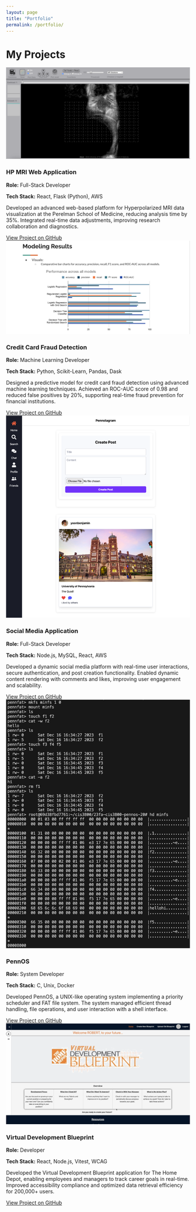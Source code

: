 ```yaml
---
layout: page
title: "Portfolio"
permalink: /portfolio/
---
```


# My Projects

<div class="project-grid">
  
  <div class="project-card">
    <img src="/assets/images/hp-mri.png" alt="HP MRI Web Application" class="project-image">
    <h3>HP MRI Web Application</h3>
    <p><strong>Role:</strong> Full-Stack Developer</p>
    <p><strong>Tech Stack:</strong> React, Flask (Python), AWS</p>
    <p>Developed an advanced web-based platform for Hyperpolarized MRI data visualization at the Perelman School of Medicine, reducing analysis time by 35%. Integrated real-time data adjustments, improving research collaboration and diagnostics.</p>
    <a href="https://github.com/yoonbenjamin/hp-mri-web-application-yoonbenjamin" class="button">View Project on GitHub</a>
  </div>
  
  <div class="project-card">
    <img src="/assets/images/credit-fraud.png" alt="Credit Card Fraud Detection" class="project-image">
    <h3>Credit Card Fraud Detection</h3>
    <p><strong>Role:</strong> Machine Learning Developer</p>
    <p><strong>Tech Stack:</strong> Python, Scikit-Learn, Pandas, Dask</p>
    <p>Designed a predictive model for credit card fraud detection using advanced machine learning techniques. Achieved an ROC-AUC score of 0.98 and reduced false positives by 20%, supporting real-time fraud prevention for financial institutions.</p>
    <a href="https://github.com/yoonbenjamin/credit-card-fraud-prediction-model" class="button">View Project on GitHub</a>
  </div>

  <div class="project-card">
    <img src="/assets/images/social-media-app.png" alt="Social Media Application" class="project-image">
    <h3>Social Media Application</h3>
    <p><strong>Role:</strong> Full-Stack Developer</p>
    <p><strong>Tech Stack:</strong> Node.js, MySQL, React, AWS</p>
    <p>Developed a dynamic social media platform with real-time user interactions, secure authentication, and post creation functionality. Enabled dynamic content rendering with comments and likes, improving user engagement and scalability.</p>
    <a href="https://github.com/yoonbenjamin/social-media-application" class="button">View Project on GitHub</a>
  </div>

  <div class="project-card">
    <img src="/assets/images/pennos.png" alt="PennOS" class="project-image">
    <h3>PennOS</h3>
    <p><strong>Role:</strong> System Developer</p>
    <p><strong>Tech Stack:</strong> C, Unix, Docker</p>
    <p>Developed PennOS, a UNIX-like operating system implementing a priority scheduler and FAT file system. The system managed efficient thread handling, file operations, and user interaction with a shell interface.</p>
    <a href="https://github.com/yoonbenjamin/pennos" class="button">View Project on GitHub</a>
  </div>
  
  <div class="project-card">
    <img src="/assets/images/virtual-blueprint.png" alt="Virtual Development Blueprint" class="project-image">
    <h3>Virtual Development Blueprint</h3>
    <p><strong>Role:</strong> Developer</p>
    <p><strong>Tech Stack:</strong> React, Node.js, Vitest, WCAG</p>
    <p>Developed the Virtual Development Blueprint application for The Home Depot, enabling employees and managers to track career goals in real-time. Improved accessibility compliance and optimized data retrieval efficiency for 200,000+ users.</p>
    <a href="https://github.com/yoonbenjamin/virtual-development-blueprint" class="button">View Project on GitHub</a>
  </div>

</div>
